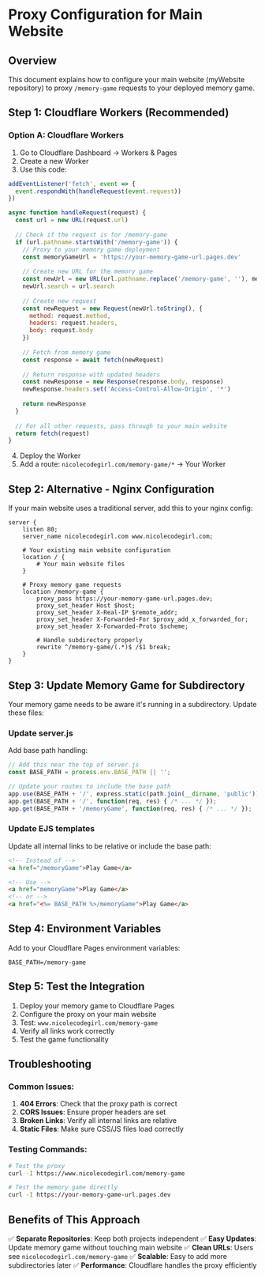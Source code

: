 # Proxy Configuration for Main Website

## Overview
This document explains how to configure your main website (myWebsite repository) to proxy `/memory-game` requests to your deployed memory game.

## Step 1: Cloudflare Workers (Recommended)

### Option A: Cloudflare Workers
1. Go to Cloudflare Dashboard → Workers & Pages
2. Create a new Worker
3. Use this code:

```javascript
addEventListener('fetch', event => {
  event.respondWith(handleRequest(event.request))
})

async function handleRequest(request) {
  const url = new URL(request.url)
  
  // Check if the request is for /memory-game
  if (url.pathname.startsWith('/memory-game')) {
    // Proxy to your memory game deployment
    const memoryGameUrl = 'https://your-memory-game-url.pages.dev'
    
    // Create new URL for the memory game
    const newUrl = new URL(url.pathname.replace('/memory-game', ''), memoryGameUrl)
    newUrl.search = url.search
    
    // Create new request
    const newRequest = new Request(newUrl.toString(), {
      method: request.method,
      headers: request.headers,
      body: request.body
    })
    
    // Fetch from memory game
    const response = await fetch(newRequest)
    
    // Return response with updated headers
    const newResponse = new Response(response.body, response)
    newResponse.headers.set('Access-Control-Allow-Origin', '*')
    
    return newResponse
  }
  
  // For all other requests, pass through to your main website
  return fetch(request)
}
```

4. Deploy the Worker
5. Add a route: `nicolecodegirl.com/memory-game/*` → Your Worker

## Step 2: Alternative - Nginx Configuration

If your main website uses a traditional server, add this to your nginx config:

```nginx
server {
    listen 80;
    server_name nicolecodegirl.com www.nicolecodegirl.com;
    
    # Your existing main website configuration
    location / {
        # Your main website files
    }
    
    # Proxy memory game requests
    location /memory-game {
        proxy_pass https://your-memory-game-url.pages.dev;
        proxy_set_header Host $host;
        proxy_set_header X-Real-IP $remote_addr;
        proxy_set_header X-Forwarded-For $proxy_add_x_forwarded_for;
        proxy_set_header X-Forwarded-Proto $scheme;
        
        # Handle subdirectory properly
        rewrite ^/memory-game/(.*)$ /$1 break;
    }
}
```

## Step 3: Update Memory Game for Subdirectory

Your memory game needs to be aware it's running in a subdirectory. Update these files:

### Update server.js
Add base path handling:

```javascript
// Add this near the top of server.js
const BASE_PATH = process.env.BASE_PATH || '';

// Update your routes to include the base path
app.use(BASE_PATH + '/', express.static(path.join(__dirname, 'public')));
app.get(BASE_PATH + '/', function(req, res) { /* ... */ });
app.get(BASE_PATH + '/memoryGame', function(req, res) { /* ... */ });
```

### Update EJS templates
Update all internal links to be relative or include the base path:

```html
<!-- Instead of -->
<a href="/memoryGame">Play Game</a>

<!-- Use -->
<a href="memoryGame">Play Game</a>
<!-- or -->
<a href="<%= BASE_PATH %>/memoryGame">Play Game</a>
```

## Step 4: Environment Variables

Add to your Cloudflare Pages environment variables:
```
BASE_PATH=/memory-game
```

## Step 5: Test the Integration

1. Deploy your memory game to Cloudflare Pages
2. Configure the proxy on your main website
3. Test: `www.nicolecodegirl.com/memory-game`
4. Verify all links work correctly
5. Test the game functionality

## Troubleshooting

### Common Issues:
1. **404 Errors**: Check that the proxy path is correct
2. **CORS Issues**: Ensure proper headers are set
3. **Broken Links**: Verify all internal links are relative
4. **Static Files**: Make sure CSS/JS files load correctly

### Testing Commands:
```bash
# Test the proxy
curl -I https://www.nicolecodegirl.com/memory-game

# Test the memory game directly
curl -I https://your-memory-game-url.pages.dev
```

## Benefits of This Approach

✅ **Separate Repositories**: Keep both projects independent
✅ **Easy Updates**: Update memory game without touching main website
✅ **Clean URLs**: Users see `nicolecodegirl.com/memory-game`
✅ **Scalable**: Easy to add more subdirectories later
✅ **Performance**: Cloudflare handles the proxy efficiently 